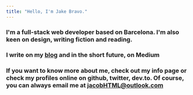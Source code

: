```yaml
---
title: "Hello, I'm Jake Bravo."
---
```

<h3>I'm a full-stack web developer based on Barcelona. I'm also keen on design, writing fiction and reading.</h3>

<h3>I write on my <a href="/"> blog</a> and in the short future, on Medium</h3>

<h3>If you want to know more about me, check out my <nuxt-link class="nav" to="/info">info page</nuxt-link> or check my profiles online on github, twitter, dev.to. Of course, you can always email me at <a class="mail" href="mailto:jacobhtml@outlook.com">jacobHTML@outlook.com</a></h3>

  